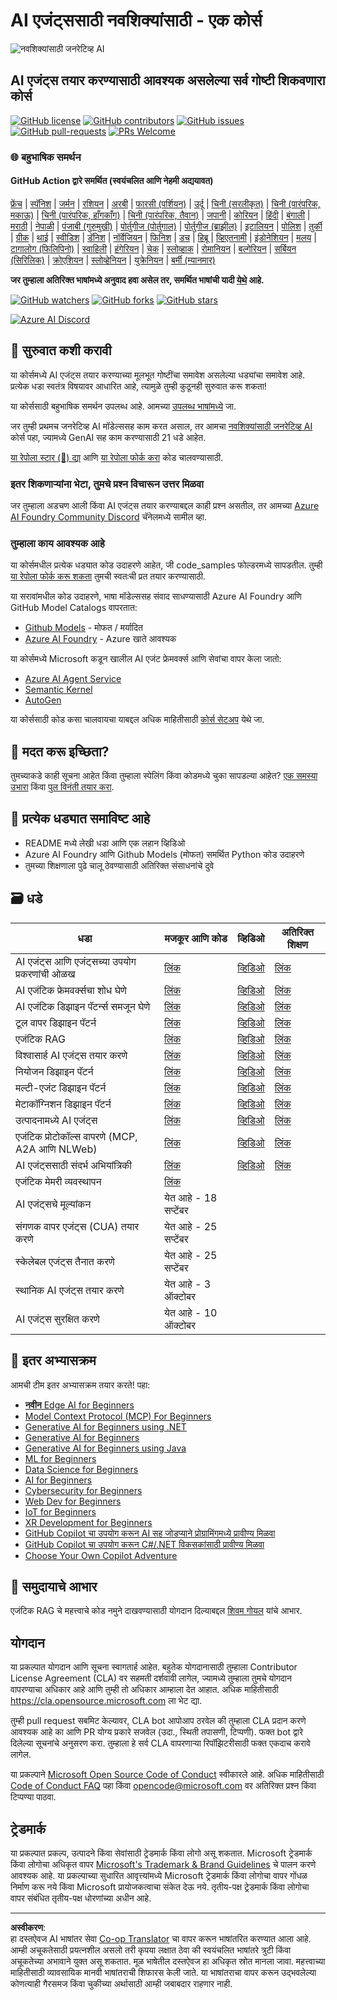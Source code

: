 <!--
CO_OP_TRANSLATOR_METADATA:
{
  "original_hash": "0c6a7a65974383f8467bb6adf3d34bc5",
  "translation_date": "2025-09-29T20:58:42+00:00",
  "source_file": "README.md",
  "language_code": "mr"
}
-->
# AI एजंट्ससाठी नवशिक्यांसाठी - एक कोर्स

![नवशिक्यांसाठी जनरेटिव्ह AI](../../translated_images/repo-thumbnailv2.06f4a48036fde647f6ba4eb19f5651babe59bb30e972748afb349e47725d7601.mr.png)

## AI एजंट्स तयार करण्यासाठी आवश्यक असलेल्या सर्व गोष्टी शिकवणारा कोर्स

[![GitHub license](https://img.shields.io/github/license/microsoft/ai-agents-for-beginners.svg)](https://github.com/microsoft/ai-agents-for-beginners/blob/master/LICENSE?WT.mc_id=academic-105485-koreyst)
[![GitHub contributors](https://img.shields.io/github/contributors/microsoft/ai-agents-for-beginners.svg)](https://GitHub.com/microsoft/ai-agents-for-beginners/graphs/contributors/?WT.mc_id=academic-105485-koreyst)
[![GitHub issues](https://img.shields.io/github/issues/microsoft/ai-agents-for-beginners.svg)](https://GitHub.com/microsoft/ai-agents-for-beginners/issues/?WT.mc_id=academic-105485-koreyst)
[![GitHub pull-requests](https://img.shields.io/github/issues-pr/microsoft/ai-agents-for-beginners.svg)](https://GitHub.com/microsoft/ai-agents-for-beginners/pulls/?WT.mc_id=academic-105485-koreyst)
[![PRs Welcome](https://img.shields.io/badge/PRs-welcome-brightgreen.svg?style=flat-square)](http://makeapullrequest.com?WT.mc_id=academic-105485-koreyst)

### 🌐 बहुभाषिक समर्थन

#### GitHub Action द्वारे समर्थित (स्वयंचलित आणि नेहमी अद्ययावत)

[फ्रेंच](../fr/README.md) | [स्पॅनिश](../es/README.md) | [जर्मन](../de/README.md) | [रशियन](../ru/README.md) | [अरबी](../ar/README.md) | [फारसी (पर्शियन)](../fa/README.md) | [उर्दू](../ur/README.md) | [चिनी (सरलीकृत)](../zh/README.md) | [चिनी (पारंपरिक, मकाऊ)](../mo/README.md) | [चिनी (पारंपरिक, हाँगकाँग)](../hk/README.md) | [चिनी (पारंपरिक, तैवान)](../tw/README.md) | [जपानी](../ja/README.md) | [कोरियन](../ko/README.md) | [हिंदी](../hi/README.md) | [बंगाली](../bn/README.md) | [मराठी](./README.md) | [नेपाळी](../ne/README.md) | [पंजाबी (गुरुमुखी)](../pa/README.md) | [पोर्तुगीज (पोर्तुगाल)](../pt/README.md) | [पोर्तुगीज (ब्राझील)](../br/README.md) | [इटालियन](../it/README.md) | [पोलिश](../pl/README.md) | [तुर्की](../tr/README.md) | [ग्रीक](../el/README.md) | [थाई](../th/README.md) | [स्वीडिश](../sv/README.md) | [डॅनिश](../da/README.md) | [नॉर्वेजियन](../no/README.md) | [फिनिश](../fi/README.md) | [डच](../nl/README.md) | [हिब्रू](../he/README.md) | [व्हिएतनामी](../vi/README.md) | [इंडोनेशियन](../id/README.md) | [मलय](../ms/README.md) | [टागालोग (फिलिपिनो)](../tl/README.md) | [स्वाहिली](../sw/README.md) | [हंगेरियन](../hu/README.md) | [चेक](../cs/README.md) | [स्लोव्हाक](../sk/README.md) | [रोमानियन](../ro/README.md) | [बल्गेरियन](../bg/README.md) | [सर्बियन (सिरिलिक)](../sr/README.md) | [क्रोएशियन](../hr/README.md) | [स्लोव्हेनियन](../sl/README.md) | [युक्रेनियन](../uk/README.md) | [बर्मी (म्यानमार)](../my/README.md)

**जर तुम्हाला अतिरिक्त भाषांमध्ये अनुवाद हवा असेल तर, समर्थित भाषांची यादी [येथे](https://github.com/Azure/co-op-translator/blob/main/getting_started/supported-languages.md) आहे.**

[![GitHub watchers](https://img.shields.io/github/watchers/microsoft/ai-agents-for-beginners.svg?style=social&label=Watch)](https://GitHub.com/microsoft/ai-agents-for-beginners/watchers/?WT.mc_id=academic-105485-koreyst)
[![GitHub forks](https://img.shields.io/github/forks/microsoft/ai-agents-for-beginners.svg?style=social&label=Fork)](https://GitHub.com/microsoft/ai-agents-for-beginners/network/?WT.mc_id=academic-105485-koreyst)
[![GitHub stars](https://img.shields.io/github/stars/microsoft/ai-agents-for-beginners.svg?style=social&label=Star)](https://GitHub.com/microsoft/ai-agents-for-beginners/stargazers/?WT.mc_id=academic-105485-koreyst)

[![Azure AI Discord](https://dcbadge.limes.pink/api/server/kzRShWzttr)](https://discord.gg/kzRShWzttr)


## 🌱 सुरुवात कशी करावी

या कोर्समध्ये AI एजंट्स तयार करण्याच्या मूलभूत गोष्टींचा समावेश असलेल्या धड्यांचा समावेश आहे. प्रत्येक धडा स्वतंत्र विषयावर आधारित आहे, त्यामुळे तुम्ही कुठूनही सुरुवात करू शकता!

या कोर्ससाठी बहुभाषिक समर्थन उपलब्ध आहे. आमच्या [उपलब्ध भाषांमध्ये](../..) जा.

जर तुम्ही प्रथमच जनरेटिव्ह AI मॉडेल्ससह काम करत असाल, तर आमचा [नवशिक्यांसाठी जनरेटिव्ह AI](https://aka.ms/genai-beginners) कोर्स पहा, ज्यामध्ये GenAI सह काम करण्यासाठी 21 धडे आहेत.

[या रेपोला स्टार (🌟) द्या](https://docs.github.com/en/get-started/exploring-projects-on-github/saving-repositories-with-stars?WT.mc_id=academic-105485-koreyst) आणि [या रेपोला फोर्क करा](https://github.com/microsoft/ai-agents-for-beginners/fork) कोड चालवण्यासाठी.

### इतर शिकणाऱ्यांना भेटा, तुमचे प्रश्न विचारून उत्तर मिळवा

जर तुम्हाला अडचण आली किंवा AI एजंट्स तयार करण्याबद्दल काही प्रश्न असतील, तर आमच्या [Azure AI Foundry Community Discord](https://aka.ms/ai-agents/discord) चॅनेलमध्ये सामील व्हा.

### तुम्हाला काय आवश्यक आहे

या कोर्समधील प्रत्येक धड्यात कोड उदाहरणे आहेत, जी code_samples फोल्डरमध्ये सापडतील. तुम्ही [या रेपोला फोर्क करू शकता](https://github.com/microsoft/ai-agents-for-beginners/fork) तुमची स्वतःची प्रत तयार करण्यासाठी.

या सरावांमधील कोड उदाहरणे, भाषा मॉडेल्ससह संवाद साधण्यासाठी Azure AI Foundry आणि GitHub Model Catalogs वापरतात:

- [Github Models](https://aka.ms/ai-agents-beginners/github-models) - मोफत / मर्यादित
- [Azure AI Foundry](https://aka.ms/ai-agents-beginners/ai-foundry) - Azure खाते आवश्यक

या कोर्समध्ये Microsoft कडून खालील AI एजंट फ्रेमवर्क्स आणि सेवांचा वापर केला जातो:

- [Azure AI Agent Service](https://aka.ms/ai-agents-beginners/ai-agent-service)
- [Semantic Kernel](https://aka.ms/ai-agents-beginners/semantic-kernel)
- [AutoGen](https://aka.ms/ai-agents/autogen)

या कोर्ससाठी कोड कसा चालवायचा याबद्दल अधिक माहितीसाठी [कोर्स सेटअप](./00-course-setup/README.md) येथे जा.

## 🙏 मदत करू इच्छिता?

तुमच्याकडे काही सूचना आहेत किंवा तुम्हाला स्पेलिंग किंवा कोडमध्ये चुका सापडल्या आहेत? [एक समस्या उभारा](https://github.com/microsoft/ai-agents-for-beginners/issues?WT.mc_id=academic-105485-koreyst) किंवा [पुल विनंती तयार करा](https://github.com/microsoft/ai-agents-for-beginners/pulls?WT.mc_id=academic-105485-koreyst).

## 📂 प्रत्येक धड्यात समाविष्ट आहे

- README मध्ये लेखी धडा आणि एक लहान व्हिडिओ
- Azure AI Foundry आणि Github Models (मोफत) समर्थित Python कोड उदाहरणे
- तुमच्या शिक्षणाला पुढे चालू ठेवण्यासाठी अतिरिक्त संसाधनांचे दुवे

## 🗃️ धडे

| **धडा**                                     | **मजकूर आणि कोड**                                | **व्हिडिओ**                                                  | **अतिरिक्त शिक्षण**                                                                     |
|----------------------------------------------|----------------------------------------------------|------------------------------------------------------------|----------------------------------------------------------------------------------------|
| AI एजंट्स आणि एजंट्सच्या उपयोग प्रकरणांची ओळख | [लिंक](./01-intro-to-ai-agents/README.md)          | [व्हिडिओ](https://youtu.be/3zgm60bXmQk?si=z8QygFvYQv-9WtO1)  | [लिंक](https://aka.ms/ai-agents-beginners/collection?WT.mc_id=academic-105485-koreyst) |
| AI एजंटिक फ्रेमवर्क्सचा शोध घेणे              | [लिंक](./02-explore-agentic-frameworks/README.md)  | [व्हिडिओ](https://youtu.be/ODwF-EZo_O8?si=Vawth4hzVaHv-u0H)  | [लिंक](https://aka.ms/ai-agents-beginners/collection?WT.mc_id=academic-105485-koreyst) |
| AI एजंटिक डिझाइन पॅटर्न्स समजून घेणे         | [लिंक](./03-agentic-design-patterns/README.md)     | [व्हिडिओ](https://youtu.be/m9lM8qqoOEA?si=BIzHwzstTPL8o9GF)  | [लिंक](https://aka.ms/ai-agents-beginners/collection?WT.mc_id=academic-105485-koreyst) |
| टूल वापर डिझाइन पॅटर्न                       | [लिंक](./04-tool-use/README.md)                    | [व्हिडिओ](https://youtu.be/vieRiPRx-gI?si=2z6O2Xu2cu_Jz46N)  | [लिंक](https://aka.ms/ai-agents-beginners/collection?WT.mc_id=academic-105485-koreyst) |
| एजंटिक RAG                                   | [लिंक](./05-agentic-rag/README.md)                 | [व्हिडिओ](https://youtu.be/WcjAARvdL7I?si=gKPWsQpKiIlDH9A3)  | [लिंक](https://aka.ms/ai-agents-beginners/collection?WT.mc_id=academic-105485-koreyst) |
| विश्वासार्ह AI एजंट्स तयार करणे               | [लिंक](./06-building-trustworthy-agents/README.md) | [व्हिडिओ](https://youtu.be/iZKkMEGBCUQ?si=jZjpiMnGFOE9L8OK ) | [लिंक](https://aka.ms/ai-agents-beginners/collection?WT.mc_id=academic-105485-koreyst) |
| नियोजन डिझाइन पॅटर्न                        | [लिंक](./07-planning-design/README.md)             | [व्हिडिओ](https://youtu.be/kPfJ2BrBCMY?si=6SC_iv_E5-mzucnC)  | [लिंक](https://aka.ms/ai-agents-beginners/collection?WT.mc_id=academic-105485-koreyst) |
| मल्टी-एजंट डिझाइन पॅटर्न                    | [लिंक](./08-multi-agent/README.md)                 | [व्हिडिओ](https://youtu.be/V6HpE9hZEx0?si=rMgDhEu7wXo2uo6g)  | [लिंक](https://aka.ms/ai-agents-beginners/collection?WT.mc_id=academic-105485-koreyst) |
| मेटाकॉग्निशन डिझाइन पॅटर्न                  | [लिंक](./09-metacognition/README.md)               | [व्हिडिओ](https://youtu.be/His9R6gw6Ec?si=8gck6vvdSNCt6OcF)  | [लिंक](https://aka.ms/ai-agents-beginners/collection?WT.mc_id=academic-105485-koreyst) |
| उत्पादनामध्ये AI एजंट्स                     | [लिंक](./10-ai-agents-production/README.md)        | [व्हिडिओ](https://youtu.be/l4TP6IyJxmQ?si=31dnhexRo6yLRJDl)  | [लिंक](https://aka.ms/ai-agents-beginners/collection?WT.mc_id=academic-105485-koreyst) |
| एजंटिक प्रोटोकॉल्स वापरणे (MCP, A2A आणि NLWeb) | [लिंक](./11-agentic-protocols/README.md)           | [व्हिडिओ](https://youtu.be/X-Dh9R3Opn8)                                 | [लिंक](https://aka.ms/ai-agents-beginners/collection?WT.mc_id=academic-105485-koreyst) |
| AI एजंट्ससाठी संदर्भ अभियांत्रिकी            | [लिंक](./12-context-engineering/README.md)         | [व्हिडिओ](https://youtu.be/F5zqRV7gEag)                                 | [लिंक](https://aka.ms/ai-agents-beginners/collection?WT.mc_id=academic-105485-koreyst) |
| एजंटिक मेमरी व्यवस्थापन                      | [लिंक](./13-agent-memory/README.md)     |                                                            |                                                                                        |
| AI एजंट्सचे मूल्यांकन                         | येत आहे - 18 सप्टेंबर                            |                                                            |                                                                                        |
| संगणक वापर एजंट्स (CUA) तयार करणे           | येत आहे - 25 सप्टेंबर                            |                                                            |                                                                                        |
| स्केलेबल एजंट्स तैनात करणे                    | येत आहे - 25 सप्टेंबर                            |                                                            |                                                                                        |
| स्थानिक AI एजंट्स तयार करणे                     | येत आहे - 3 ऑक्टोबर                               |                                                            |                                                                                        |
| AI एजंट्स सुरक्षित करणे                           | येत आहे - 10 ऑक्टोबर                               |                                                            |                                                                                        |

## 🎒 इतर अभ्यासक्रम

आमची टीम इतर अभ्यासक्रम तयार करते! पहा:

- [**नवीन** Edge AI for Beginners](https://github.com/microsoft/edgeai-for-beginners?WT.mc_id=academic-105485-koreyst)
- [Model Context Protocol (MCP) For Beginners](https://github.com/microsoft/mcp-for-beginners?WT.mc_id=academic-105485-koreyst)
- [Generative AI for Beginners using .NET](https://github.com/microsoft/Generative-AI-for-beginners-dotnet?WT.mc_id=academic-105485-koreyst)
- [Generative AI for Beginners](https://github.com/microsoft/generative-ai-for-beginners?WT.mc_id=academic-105485-koreyst)
- [Generative AI for Beginners using Java](https://github.com/microsoft/generative-ai-for-beginners-java?WT.mc_id=academic-105485-koreyst)
- [ML for Beginners](https://aka.ms/ml-beginners?WT.mc_id=academic-105485-koreyst)
- [Data Science for Beginners](https://aka.ms/datascience-beginners?WT.mc_id=academic-105485-koreyst)
- [AI for Beginners](https://aka.ms/ai-beginners?WT.mc_id=academic-105485-koreyst)
- [Cybersecurity for Beginners](https://github.com/microsoft/Security-101??WT.mc_id=academic-96948-sayoung)
- [Web Dev for Beginners](https://aka.ms/webdev-beginners?WT.mc_id=academic-105485-koreyst)
- [IoT for Beginners](https://aka.ms/iot-beginners?WT.mc_id=academic-105485-koreyst)
- [XR Development for Beginners](https://github.com/microsoft/xr-development-for-beginners?WT.mc_id=academic-105485-koreyst)
- [GitHub Copilot चा उपयोग करून AI सह जोडप्याने प्रोग्रामिंगमध्ये प्रावीण्य मिळवा](https://aka.ms/GitHubCopilotAI?WT.mc_id=academic-105485-koreyst)
- [GitHub Copilot चा उपयोग करून C#/.NET विकसकांसाठी प्रावीण्य मिळवा](https://github.com/microsoft/mastering-github-copilot-for-dotnet-csharp-developers?WT.mc_id=academic-105485-koreyst)
- [Choose Your Own Copilot Adventure](https://github.com/microsoft/CopilotAdventures?WT.mc_id=academic-105485-koreyst)

## 🌟 समुदायाचे आभार

एजंटिक RAG चे महत्त्वाचे कोड नमुने दाखवण्यासाठी योगदान दिल्याबद्दल [शिवम गोयल](https://www.linkedin.com/in/shivam2003/) यांचे आभार. 

## योगदान

या प्रकल्पात योगदान आणि सूचना स्वागतार्ह आहेत. बहुतेक योगदानासाठी तुम्हाला Contributor License Agreement (CLA) वर सहमती दर्शवावी लागेल, ज्यामध्ये तुम्हाला तुमचे योगदान वापरण्याचा अधिकार आहे आणि तुम्ही तो अधिकार आम्हाला देत आहात. अधिक माहितीसाठी <https://cla.opensource.microsoft.com> ला भेट द्या.

तुम्ही pull request सबमिट केल्यावर, CLA bot आपोआप ठरवेल की तुम्हाला CLA प्रदान करणे आवश्यक आहे का आणि PR योग्य प्रकारे सजवेल (उदा., स्थिती तपासणी, टिप्पणी). फक्त bot द्वारे दिलेल्या सूचनांचे अनुसरण करा. तुम्हाला हे सर्व CLA वापरणाऱ्या रिपॉझिटरीसाठी फक्त एकदाच करावे लागेल.

या प्रकल्पाने [Microsoft Open Source Code of Conduct](https://opensource.microsoft.com/codeofconduct/) स्वीकारले आहे. अधिक माहितीसाठी [Code of Conduct FAQ](https://opensource.microsoft.com/codeofconduct/faq/) पहा किंवा [opencode@microsoft.com](mailto:opencode@microsoft.com) वर अतिरिक्त प्रश्न किंवा टिप्पण्या पाठवा.

## ट्रेडमार्क

या प्रकल्पात प्रकल्प, उत्पादने किंवा सेवांसाठी ट्रेडमार्क किंवा लोगो असू शकतात. Microsoft ट्रेडमार्क किंवा लोगोचा अधिकृत वापर [Microsoft's Trademark & Brand Guidelines](https://www.microsoft.com/legal/intellectualproperty/trademarks/usage/general) चे पालन करणे आवश्यक आहे. या प्रकल्पाच्या सुधारित आवृत्त्यांमध्ये Microsoft ट्रेडमार्क किंवा लोगोचा वापर गोंधळ निर्माण करू नये किंवा Microsoft प्रायोजकत्वाचा संकेत देऊ नये. तृतीय-पक्ष ट्रेडमार्क किंवा लोगोचा वापर संबंधित तृतीय-पक्ष धोरणांच्या अधीन आहे.

---

**अस्वीकरण**:  
हा दस्तऐवज AI भाषांतर सेवा [Co-op Translator](https://github.com/Azure/co-op-translator) चा वापर करून भाषांतरित करण्यात आला आहे. आम्ही अचूकतेसाठी प्रयत्नशील असलो तरी कृपया लक्षात ठेवा की स्वयंचलित भाषांतरे त्रुटी किंवा अचूकतेच्या अभावाने युक्त असू शकतात. मूळ भाषेतील दस्तऐवज हा अधिकृत स्रोत मानला जावा. महत्त्वाच्या माहितीसाठी व्यावसायिक मानवी भाषांतराची शिफारस केली जाते. या भाषांतराचा वापर करून उद्भवलेल्या कोणत्याही गैरसमज किंवा चुकीच्या अर्थासाठी आम्ही जबाबदार राहणार नाही.
